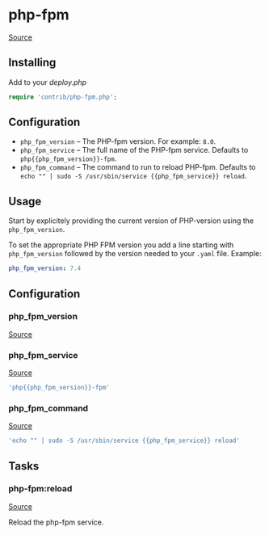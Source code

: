 <!-- DO NOT EDIT THIS FILE! -->
<!-- Instead edit contrib/php-fpm.php -->
<!-- Then run bin/docgen -->

# php-fpm

[Source](/contrib/php-fpm.php)


## Installing

Add to your _deploy.php_

```php
require 'contrib/php-fpm.php';
```

## Configuration

- `php_fpm_version` – The PHP-fpm version. For example: `8.0`.
- `php_fpm_service` – The full name of the PHP-fpm service. Defaults to `php{{php_fpm_version}}-fpm`.
- `php_fpm_command` – The command to run to reload PHP-fpm. Defaults to `echo "" | sudo -S /usr/sbin/service {{php_fpm_service}} reload`.

## Usage

Start by explicitely providing the current version of PHP-version using the `php_fpm_version`.

To set the appropriate PHP FPM version you add a line starting with `php_fpm_version` followed by the version needed to your `.yaml` file. Example:

```yml
php_fpm_version: 7.4
```


## Configuration
### php_fpm_version
[Source](https://github.com/deployphp/deployer/blob/master/contrib/php-fpm.php#L32)





### php_fpm_service
[Source](https://github.com/deployphp/deployer/blob/master/contrib/php-fpm.php#L41)



```php title="Default value"
'php{{php_fpm_version}}-fpm'
```


### php_fpm_command
[Source](https://github.com/deployphp/deployer/blob/master/contrib/php-fpm.php#L42)



```php title="Default value"
'echo "" | sudo -S /usr/sbin/service {{php_fpm_service}} reload'
```



## Tasks

### php-fpm:reload
[Source](https://github.com/deployphp/deployer/blob/master/contrib/php-fpm.php#L45)

Reload the php-fpm service.




